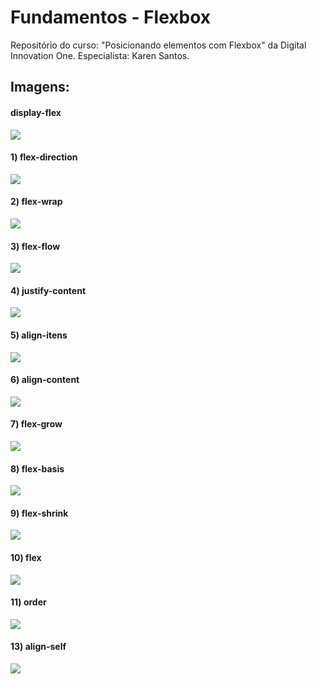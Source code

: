 # Fundamentos - Flexbox

Repositório do curso: "Posicionando elementos com Flexbox" da Digital Innovation One.  Especialista: Karen Santos.



## Imagens:

#### display-flex

<img src=".\images\img00-flexbox.png"  />

#### 1) flex-direction

<img src=".\images\img01-flexbox.png"  />

#### 2) flex-wrap

<img src=".\images\img02-flexbox.png"  />

#### 3) flex-flow

<img src=".\images\img03-flexbox.png"  />

#### 4) justify-content

<img src=".\images\img04-flexbox.png"  />

#### 5) align-itens

<img src=".\images\img05-flexbox.png"  />

#### 6) align-content

<img src=".\images\img06-flexbox.png"  />

#### 7) flex-grow

<img src=".\images\img07-flexbox.png"  />

#### 8) flex-basis

<img src=".\images\img08-flexbox.png"  />

#### 9) flex-shrink

<img src=".\images\img09-flexbox.png"  />

#### 10) flex

<img src=".\images\img10-flexbox.png"  />

#### 11) order

<img src=".\images\img11-flexbox.png"  />

#### 13) align-self

<img src=".\images\img13-flexbox.png"  />
